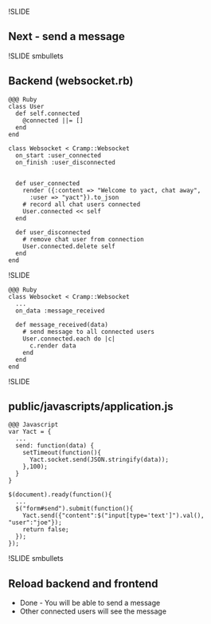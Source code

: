 !SLIDE

## Next - send a message

!SLIDE smbullets

## Backend (websocket.rb)

    @@@ Ruby
    class User
      def self.connected
        @connected ||= []
      end
    end

    class Websocket < Cramp::Websocket
      on_start :user_connected
      on_finish :user_disconnected


      def user_connected
        render ({:content => "Welcome to yact, chat away",
          :user => "yact"}).to_json
        # record all chat users connected
        User.connected << self
      end

      def user_disconnected
        # remove chat user from connection
        User.connected.delete self
      end
    end

!SLIDE

    @@@ Ruby
    class Websocket < Cramp::Websocket
      ...
      on_data :message_received

      def message_received(data)
        # send message to all connected users
        User.connected.each do |c|
          c.render data
        end
      end
    end

!SLIDE

## public/javascripts/application.js

    @@@ Javascript
    var Yact = {
      ...
      send: function(data) {
        setTimeout(function(){
          Yact.socket.send(JSON.stringify(data));
        },100);
      }
    }

    $(document).ready(function(){
      ...
      $("form#send").submit(function(){
        Yact.send({"content":$("input[type='text']").val(), "user":"joe"});
        return false;
      });
    });

!SLIDE smbullets

## Reload backend and frontend

- Done - You will be able to send a message
- Other connected users will see the message